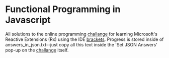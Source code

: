 # Functional Programming in Javascript

All solutions to the online programming [challange] for learning Microsoft's Reactive Extensions (Rx) using the IDE [brackets]. Progress is stored inside of answers_in_json.txt--just copy all this text inside the 'Set JSON Answers' pop-up on the [challange] itself. 

[brackets]:http://brackets.io/
[challange]:http://reactivex.io/learnrx/
